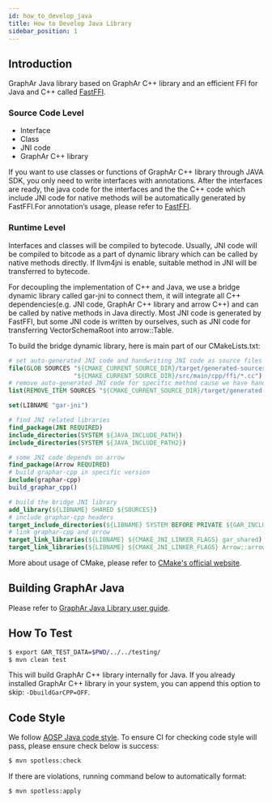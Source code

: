 ```yaml
---
id: how_to_develop_java
title: How to Develop Java Library
sidebar_position: 1
---
```


## Introduction

GraphAr Java library based on GraphAr C++ library and an efficient FFI
for Java and C++ called
[FastFFI](https://github.com/alibaba/fastFFI).

### Source Code Level 

- Interface
- Class
- JNI code
- GraphAr C++ library

If you want to use classes or functions of GraphAr C++ library through
JAVA SDK, you only need to write interfaces with annotations. After the
interfaces are ready, the java code for the interfaces and the the C++
code which include JNI code for native methods will be automatically
generated by FastFFI.For annotation’s usage, please refer to
[FastFFI](https://github.com/alibaba/fastFFI).

### Runtime Level

Interfaces and classes will be compiled to bytecode. Usually, JNI code
will be compiled to bitcode as a part of dynamic library which can be
called by native methods directly. If llvm4jni is enable, suitable
method in JNI will be transferred to bytecode.

For decoupling the implementation of C++ and Java, we use a bridge
dynamic library called gar-jni to connect them, it will integrate all
C++ dependencies(e.g. JNI code, GraphAr C++ library and arrow C++) and
can be called by native methods in Java directly. Most JNI code is
generated by FastFFI, but some JNI code is written by ourselves, such as
JNI code for transferring VectorSchemaRoot into arrow::Table.

To build the bridge dynamic library, here is main part of our CMakeLists.txt:

```cmake
# set auto-generated JNI code and handwriting JNI code as source files
file(GLOB SOURCES "${CMAKE_CURRENT_SOURCE_DIR}/target/generated-sources/annotations/*.cc" "${CMAKE_CURRENT_SOURCE_DIR}/target/generated-test-sources/test-annotations/*.cc"
                  "${CMAKE_CURRENT_SOURCE_DIR}/src/main/cpp/ffi/*.cc")
# remove auto-generated JNI code for specific method cause we have handwriting JNI code for it
list(REMOVE_ITEM SOURCES "${CMAKE_CURRENT_SOURCE_DIR}/target/generated-sources/annotations/jni_com_alibaba_graphar_arrow_ArrowTable_Static_cxx_0x58c7409.cc")

set(LIBNAME "gar-jni")

# find JNI related libraries
find_package(JNI REQUIRED)
include_directories(SYSTEM ${JAVA_INCLUDE_PATH})
include_directories(SYSTEM ${JAVA_INCLUDE_PATH2})

# some JNI code depends on arrow
find_package(Arrow REQUIRED)
# build graphar-cpp in specific version
include(graphar-cpp)
build_graphar_cpp()

# build the bridge JNI library
add_library(${LIBNAME} SHARED ${SOURCES})
# include graphar-cpp headers
target_include_directories(${LIBNAME} SYSTEM BEFORE PRIVATE ${GAR_INCLUDE_DIR})
# link graphar-cpp and arrow
target_link_libraries(${LIBNAME} ${CMAKE_JNI_LINKER_FLAGS} gar_shared)
target_link_libraries(${LIBNAME} ${CMAKE_JNI_LINKER_FLAGS} Arrow::arrow_static)
```

More about usage of CMake, please refer to
[CMake's official website](https://cmake.org/).

## Building GraphAr Java

Please refer to
[GraphAr Java Library user guide](java.md).

## How To Test

```bash
$ export GAR_TEST_DATA=$PWD/../../testing/
$ mvn clean test
```

This will build GraphAr C++ library internally for Java. If you already
installed GraphAr C++ library in your system, you can append this option
to skip: `-DbuildGarCPP=OFF`.

## Code Style

We follow
[AOSP Java code style](https://source.android.com/docs/setup/contribute/code-style).
To ensure CI for checking code style will pass, please ensure check
below is success:

```bash
$ mvn spotless:check
```

If there are violations, running command below to automatically format:

```bash
$ mvn spotless:apply
```

